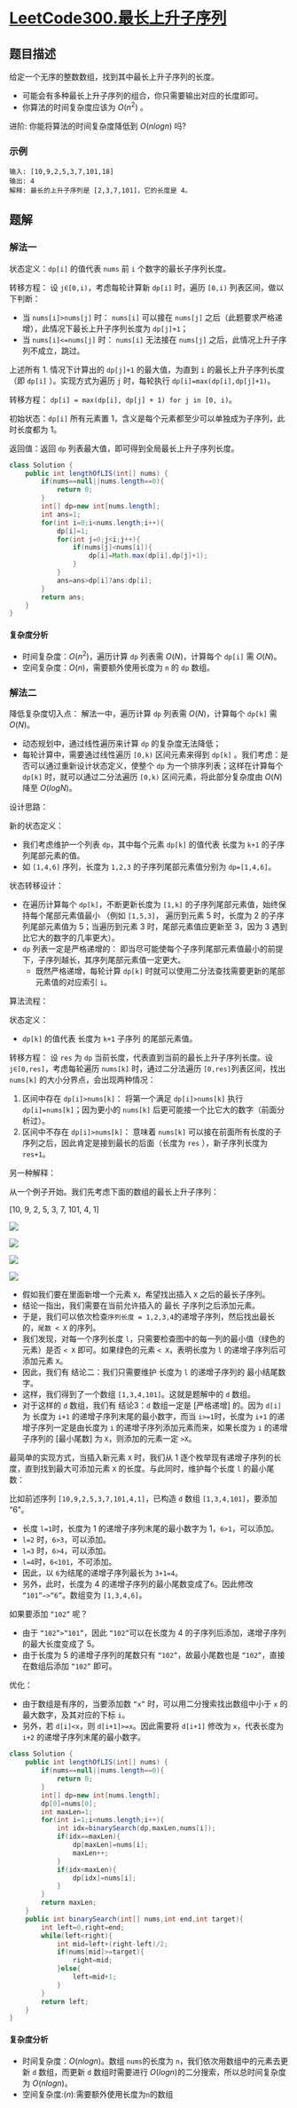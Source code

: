 # [LeetCode300.最长上升子序列](https://leetcode-cn.com/problems/longest-increasing-subsequence/)
## 题目描述
给定一个无序的整数数组，找到其中最长上升子序列的长度。
- 可能会有多种最长上升子序列的组合，你只需要输出对应的长度即可。
- 你算法的时间复杂度应该为 $O(n^2)$ 。

进阶: 你能将算法的时间复杂度降低到 $O(nlogn)$ 吗?
### 示例
```
输入: [10,9,2,5,3,7,101,18]
输出: 4 
解释: 最长的上升子序列是 [2,3,7,101]，它的长度是 4。
```
## 题解
### 解法一
状态定义：`dp[i]` 的值代表 `nums` 前 `i` 个数字的最长子序列长度。

转移方程： 设 `j∈[0,i)`，考虑每轮计算新 `dp[i]` 时，遍历 `[0,i)` 列表区间，做以下判断：

- 当 `nums[i]>nums[j]` 时： `nums[i]` 可以接在 `nums[j]` 之后（此题要求严格递增），此情况下最长上升子序列长度为 `dp[j]+1`；
- 当 `nums[i]<=nums[j]` 时： `nums[i]` 无法接在 `nums[j]` 之后，此情况上升子序列不成立，跳过。

上述所有 1. 情况下计算出的 `dp[j]+1` 的最大值，为直到 `i` 的最长上升子序列长度（即 `dp[i]` ）。实现方式为遍历 `j` 时，每轮执行 `dp[i]=max(dp[i],dp[j]+1)`。

转移方程： `dp[i] = max(dp[i], dp[j] + 1) for j in [0, i)`。

初始状态：`dp[i]` 所有元素置 1，含义是每个元素都至少可以单独成为子序列，此时长度都为 1。

返回值：返回 `dp` 列表最大值，即可得到全局最长上升子序列长度。

```java
class Solution {
    public int lengthOfLIS(int[] nums) {
        if(nums==null||nums.length==0){
            return 0;
        }
        int[] dp=new int[nums.length];
        int ans=1;
        for(int i=0;i<nums.length;i++){
            dp[i]=1;
            for(int j=0;j<i;j++){
                if(nums[j]<nums[i]){
                    dp[i]=Math.max(dp[i],dp[j]+1);
                }
            }
            ans=ans>dp[i]?ans:dp[i];
        }
        return ans;
    }
}
```
#### 复杂度分析
- 时间复杂度：$O(n^2)$，遍历计算 `dp` 列表需 $O(N)$，计算每个 `dp[i]` 需 $O(N)$。
- 空间复杂度：$O(n)$，需要额外使用长度为 `n` 的 `dp` 数组。
### 解法二
降低复杂度切入点： 解法一中，遍历计算 `dp` 列表需 $O(N)$，计算每个 `dp[k]` 需 $O(N)$。

- 动态规划中，通过线性遍历来计算 `dp` 的复杂度无法降低；
- 每轮计算中，需要通过线性遍历 `[0,k)` 区间元素来得到 `dp[k]` 。我们考虑：是否可以通过重新设计状态定义，使整个 `dp` 为一个排序列表；这样在计算每个 `dp[k]` 时，就可以通过二分法遍历 `[0,k)` 区间元素，将此部分复杂度由 $O(N)$ 降至 $O(logN)$。

设计思路：

新的状态定义：

- 我们考虑维护一个列表 `dp`，其中每个元素 `dp[k]` 的值代表 长度为 `k+1` 的子序列尾部元素的值。
- 如 `[1,4,6]` 序列，长度为 `1,2,3` 的子序列尾部元素值分别为 `dp=[1,4,6]`。

状态转移设计：
- 在遍历计算每个 `dp[k]`，不断更新长度为 `[1,k]` 的子序列尾部元素值，始终保持每个尾部元素值最小 （例如 `[1,5,3]`， 遍历到元素 5 时，长度为 2 的子序列尾部元素值为 5；当遍历到元素 3 时，尾部元素值应更新至 3，因为 3 遇到比它大的数字的几率更大）。
- `dp` 列表一定是严格递增的： 即当尽可能使每个子序列尾部元素值最小的前提下，子序列越长，其序列尾部元素值一定更大。 
  - 既然严格递增，每轮计算 `dp[k]` 时就可以使用二分法查找需要更新的尾部元素值的对应索引 `i`。

算法流程：

状态定义：

- `dp[k]` 的值代表 长度为 `k+1` 子序列 的尾部元素值。

转移方程： 设 `res` 为 `dp` 当前长度，代表直到当前的最长上升子序列长度。设 `j∈[0,res]`，考虑每轮遍历 `nums[k]` 时，通过二分法遍历 `[0,res]`列表区间，找出 `nums[k]` 的大小分界点，会出现两种情况：

1. 区间中存在 `dp[i]>nums[k]`： 将第一个满足 `dp[i]>nums[k]` 执行 `dp[i]=nums[k]`；因为更小的 `nums[k]` 后更可能接一个比它大的数字（前面分析过）。
2. 区间中不存在 `dp[i]>nums[k]`： 意味着 `nums[k]` 可以接在前面所有长度的子序列之后，因此肯定是接到最长的后面（长度为 `res` ），新子序列长度为 `res+1`。


另一种解释：

从一个例子开始。我们先考虑下面的数组的最长上升子序列：

[10, 9, 2, 5, 3, 7, 101, 4, 1]

![](https://picgp.oss-cn-beijing.aliyuncs.com/img/20200825215917.png)

![](https://picgp.oss-cn-beijing.aliyuncs.com/img/20200825215952.png)

![](https://picgp.oss-cn-beijing.aliyuncs.com/img/20200825220001.png)

![](https://picgp.oss-cn-beijing.aliyuncs.com/img/20200825220024.png)

- 假如我们要在里面新增一个元素 `X`，希望找出插入 `X` 之后的最长子序列。
- 结论一指出，我们需要在当前允许插入的 最长 子序列之后添加元素。
- 于是，我们可以依次检查`序列长度 = 1,2,3,4`的递增子序列，然后找出最长的，`尾数 < X` 的序列。
- 我们发现，对每一个序列长度 `l`，只需要检查图中的每一列的最小值（绿色的元素）是否 `< X` 即可。如果绿色的元素 `< X`，表明长度为 `l` 的递增子序列后可添加元素 `X`。
- 因此，我们有 结论二：我们只需要维护 长度为 `l` 的递增子序列的 最小结尾数字。
- 这样，我们得到了一个数组 `[1,3,4,101]`。这就是题解中的 `d` 数组。
- 对于这样的 `d` 数组，我们有 结论3：`d` 数组一定是 [严格递增] 的。因为 `d[i]` 为 长度为 `i+1` 的递增子序列末尾的最小数字，而当 `i>=1`时，长度为 `i+1` 的递增子序列一定是由长度为 `i` 的递增子序列添加元素而来，如果长度为 `i` 的递增子序列的 [最小尾数] 为 `X`，则添加的元素一定 `>X`。

最简单的实现方式，当插入新元素 `X` 时，我们从 1 逐个枚举现有递增子序列的长度，直到找到最大可添加元素 `X` 的长度。与此同时，维护每个长度 `l` 的最小尾数：

比如前述序列 `[10,9,2,5,3,7,101,4,1]`，已构造 `d` 数组 `[1,3,4,101]`，要添加 “6”。

- 长度 `l=1`时，长度为 1 的递增子序列末尾的最小数字为 1，`6>1`，可以添加。
- `l=2` 时，`6>3`，可以添加。
- `l=3` 时，`6>4`，可以添加。
- `l=4`时，`6<101`，不可添加。
- 因此，以 `6`为结尾的递增子序列最长为 `3+1=4`。
- 另外，此时，长度为 4 的递增子序列的最小尾数变成了`6`。因此修改 `“101”−>“6”`。数组变为 `[1,3,4,6]`。

如果要添加 `“102”` 呢？

- 由于 `“102”>“101”`，因此 `“102”`可以在长度为 4 的子序列后添加，递增子序列的最大长度变成了 5。
- 由于长度为 5 的递增子序列的尾数只有 `“102”`，故最小尾数也是 `“102”`，直接在数组后添加 `“102”` 即可。

优化：

- 由于数组是有序的，当要添加数 `“x”` 时，可以用二分搜索找出数组中小于 `x` 的最大数字，及其对应的下标 `i`。
- 另外，若 `d[i]<x`，则 `d[i+1]>=x`。因此需要将 `d[i+1]` 修改为 `x`，代表长度为 `i+2` 的递增子序列末尾的最小数字。

```java
class Solution {
    public int lengthOfLIS(int[] nums) {
        if(nums==null||nums.length==0){
            return 0;
        }
        int[] dp=new int[nums.length];
        dp[0]=nums[0];
        int maxLen=1;
        for(int i=1;i<nums.length;i++){
            int idx=binarySearch(dp,maxLen,nums[i]);
            if(idx==maxLen){
                dp[maxLen]=nums[i];
                maxLen++;
            }
            if(idx<maxLen){
                dp[idx]=nums[i];
            }
        }
        return maxLen;
    }
    public int binarySearch(int[] nums,int end,int target){
        int left=0,right=end;
        while(left<right){
            int mid=left+(right-left)/2;
            if(nums[mid]>=target){
                right=mid;
            }else{
                left=mid+1;
            }
        }
        return left;
    }
}
```
#### 复杂度分析
- 时间复杂度：$O(nlogn)$。数组 `nums`的长度为 `n`，我们依次用数组中的元素去更新 `d` 数组，而更新 `d` 数组时需要进行 $O(logn)$的二分搜索，所以总时间复杂度为 $O(nlogn)$。
- 空间复杂度:$(n)$:需要额外使用长度为`n`的数组